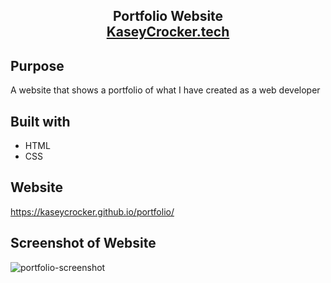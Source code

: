<h2 align="center">
  Portfolio Website <br/>
  <a href="http://kasey-crocker.tech/" target="_blank">KaseyCrocker.tech</a>

## Purpose
A website that shows a portfolio of what I have created as a web developer

## Built with
* HTML
* CSS

## Website
https://kaseycrocker.github.io/portfolio/

## Screenshot of Website
![portfolio-screenshot](https://user-images.githubusercontent.com/106774932/200743278-0e4f1bb7-3cb3-4abd-8642-887cfae60dee.png)
